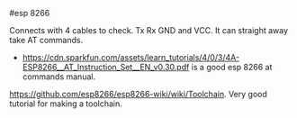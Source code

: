 #esp 8266

Connects with 4 cables to check. Tx Rx GND and VCC. It can straight away take AT commands.

- https://cdn.sparkfun.com/assets/learn_tutorials/4/0/3/4A-ESP8266__AT_Instruction_Set__EN_v0.30.pdf 
is a good esp 8266 at commands manual.

https://github.com/esp8266/esp8266-wiki/wiki/Toolchain. Very good tutorial for making a toolchain.
